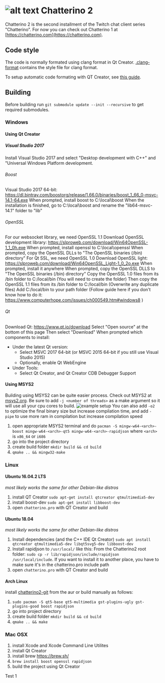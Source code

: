 ![alt text](https://fourtf.com/img/chatterino-icon-64.png)
Chatterino 2
============

Chatterino 2 is the second installment of the Twitch chat client series "Chatterino". For now you can check out Chatterino 1 at [https://chatterino.com](https://chatterino.com).

## Code style
The code is normally formated using clang format in Qt Creator. [.clang-format](https://github.com/fourtf/chatterino2/blob/master/.clang-format) contains the style file for clang format.

To setup automatic code formating with QT Creator, see [this guide](https://gist.github.com/pajlada/0296454198eb8f8789fd6fe7ea660c5b).

## Building
Before building run `git submodule update --init --recursive` to get required submodules.

### Windows
#### Using Qt Creator
##### Visual Studio 2017
Install Visual Studio 2017 and select "Desktop development with C++" and "Universal Windows Platform development.

###### Boost
Visual Studio 2017 64-bit: https://dl.bintray.com/boostorg/release/1.66.0/binaries/boost_1_66_0-msvc-14.1-64.exe
When prompted, install boost to C:\local\boost
When the installation is finished, go to C:\local\boost and rename the "lib64-msvc-14.1" folder to "lib"

###### OpenSSL
For our websocket library, we need OpenSSL 1.1
Download OpenSSL development library: https://slproweb.com/download/Win64OpenSSL-1_1_0h.exe
When prompted, install openssl to C:\local\openssl
When prompted, copy the OpenSSL DLLs to "The OpenSSL binaries (/bin) directory"
For Qt SSL, we need OpenSSL 1.0
Download OpenSSL light: https://slproweb.com/download/Win64OpenSSL_Light-1_0_2o.exe
When prompted, install it anywhere
When prompted, copy the OpenSSL DLLS to "The OpenSSL binaries (/bin) directory"
Copy the OpenSSL 1.0 files from its /bin folder to C:/local/bin (You will need to create the folder)
Then copy the OpenSSL 1.1 files from its /bin folder to C:/local/bin (Overwrite any duplicate files)
Add C:/local/bin to your path folder (Follow guide here if you don't know how to do it: https://www.computerhope.com/issues/ch000549.htm#windows8 )

###### Qt
Download Qt: https://www.qt.io/download
Select "Open source" at the bottom of this page
Then select "Download"
When prompted which components to install:
 - Under the latest Qt version:
   - Select MSVC 2017 64-bit (or MSVC 2015 64-bit if you still use Visual Studio 2015)
   - Optionally, enable Qt WebEngine
 - Under Tools:
   - Select Qt Creator, and Qt Creator CDB Debugger Support


#### Using MSYS2
Building using MSYS2 can be quite easier process. Check out MSYS2 at [msys2.org](http://www.msys2.org/).
Be sure to add `-j <number of threads>` as a make argument so it will use all your cpu cores to build. ![example setup](https://i.imgur.com/qlESlS1.png)
You can also add `-o2` to optimize the final binary size but increase compilation time, and add `-pipe` to use more ram in compilation but increase compilation speed
1. open appropriate MSYS2 terminal and do `pacman -S mingw-w64-<arch>-boost mingw-w64-<arch>-qt5 mingw-w64-<arch>-rapidjson` where `<arch>` is `x86_64` or `i686`
2. go into the project directory
3. create build folder `mkdir build && cd build`
4. `qmake .. && mingw32-make`

### 

### Linux
#### Ubuntu 16.04.2 LTS
*most likely works the same for other Debian-like distros*
1. install QT Creator `sudo apt-get install qtcreator qtmultimedia5-dev`
2. install boost-dev  `sudo apt-get install libboost-dev`
3. open `chatterino.pro` with QT Creator and build

#### Ubuntu 18.04
*most likely works the same for other Debian-like distros*
1. Install dependencies (and the C++ IDE Qt Creator) `sudo apt install qtcreator qtmultimedia5-dev libqt5svg5-dev libboost-dev`
2. Install rapidjson to `/usr/local/` like this: From the Chatterino2 root folder: `sudo cp -r lib/rapidjson/include/rapidjson /usr/local/include`. If you want to install it to another place, you have to make sure it's in the chatterino.pro include path
3. open `chatterino.pro` with QT Creator and build

#### Arch Linux
install [chatterino2-git](https://aur.archlinux.org/packages/chatterino2-git/) from the aur or build manually as follows:
1. `sudo pacman -S qt5-base qt5-multimedia gst-plugins-ugly gst-plugins-good boost rapidjson`
2. go into project directory
3. create build folder `mkdir build && cd build`
4. `qmake .. && make`

### Mac OSX
1. install Xcode and Xcode Command Line Utilites
2. install Qt Creator
3. install brew https://brew.sh/
4. `brew install boost openssl rapidjson`
5. build the project using Qt Creator

Test 1
